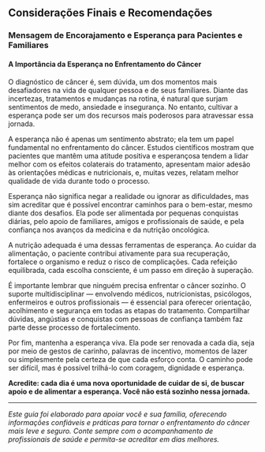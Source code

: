 
## Considerações Finais e Recomendações

### Mensagem de Encorajamento e Esperança para Pacientes e Familiares

#### A Importância da Esperança no Enfrentamento do Câncer

O diagnóstico de câncer é, sem dúvida, um dos momentos mais desafiadores na vida de qualquer pessoa e de seus familiares. Diante das incertezas, tratamentos e mudanças na rotina, é natural que surjam sentimentos de medo, ansiedade e insegurança. No entanto, cultivar a esperança pode ser um dos recursos mais poderosos para atravessar essa jornada.

A esperança não é apenas um sentimento abstrato; ela tem um papel fundamental no enfrentamento do câncer. Estudos científicos mostram que pacientes que mantêm uma atitude positiva e esperançosa tendem a lidar melhor com os efeitos colaterais do tratamento, apresentam maior adesão às orientações médicas e nutricionais, e, muitas vezes, relatam melhor qualidade de vida durante todo o processo.

Esperança não significa negar a realidade ou ignorar as dificuldades, mas sim acreditar que é possível encontrar caminhos para o bem-estar, mesmo diante dos desafios. Ela pode ser alimentada por pequenas conquistas diárias, pelo apoio de familiares, amigos e profissionais de saúde, e pela confiança nos avanços da medicina e da nutrição oncológica.

A nutrição adequada é uma dessas ferramentas de esperança. Ao cuidar da alimentação, o paciente contribui ativamente para sua recuperação, fortalece o organismo e reduz o risco de complicações. Cada refeição equilibrada, cada escolha consciente, é um passo em direção à superação.

É importante lembrar que ninguém precisa enfrentar o câncer sozinho. O suporte multidisciplinar — envolvendo médicos, nutricionistas, psicólogos, enfermeiros e outros profissionais — é essencial para oferecer orientação, acolhimento e segurança em todas as etapas do tratamento. Compartilhar dúvidas, angústias e conquistas com pessoas de confiança também faz parte desse processo de fortalecimento.

Por fim, mantenha a esperança viva. Ela pode ser renovada a cada dia, seja por meio de gestos de carinho, palavras de incentivo, momentos de lazer ou simplesmente pela certeza de que cada esforço conta. O caminho pode ser difícil, mas é possível trilhá-lo com coragem, dignidade e esperança.

**Acredite: cada dia é uma nova oportunidade de cuidar de si, de buscar apoio e de alimentar a esperança. Você não está sozinho nessa jornada.**

---

*Este guia foi elaborado para apoiar você e sua família, oferecendo informações confiáveis e práticas para tornar o enfrentamento do câncer mais leve e seguro. Conte sempre com o acompanhamento de profissionais de saúde e permita-se acreditar em dias melhores.*
```
